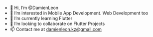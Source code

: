 - 👋 Hi, I’m @DamienLeon
- 👀 I’m interested in Mobile App Development. Web Development too
- 🌱 I’m currently learning Flutter
- 💞️ I’m looking to collaborate on Flutter Projects
- 📫 Contact me at damienleon.kz@gmail.com

<!---
DamienLeon/DamienLeon is a ✨ special ✨ repository because its `README.md` (this file) appears on your GitHub profile.
You can click the Preview link to take a look at your changes.
--->
